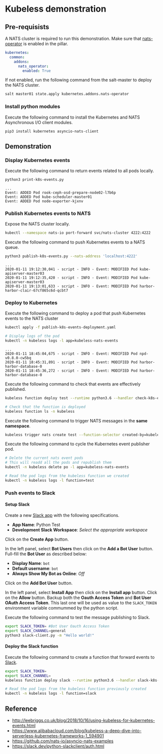 # Kubeless demonstration

## Pre-requisists

A NATS cluster is required to run this demonstration.
Make sure that [nats-operator](https://github.com/nats-io/nats-operator) is enabled in the pillar.

```yaml
kubernetes:
  common:
    addons:
      nats_operator:
        enabled: True
```

If not enabled, run the following command from the salt-master to deploy the NATS cluster.

```bash
salt master01 state.apply kubernetes.addons.nats-operator
```

### Install python modules

Execute the following command to install the Kubernetes and NATS Asynchronous I/O client modules.

```bash
pip3 install kubernetes asyncio-nats-client
```

## Demonstration

### Display Kubernetes events

Execute the following command to return events related to all pods locally.

```bash
python3 print-k8s-events.py
```

```text
...
Event: ADDED Pod rook-ceph-osd-prepare-node02-l7b6p
Event: ADDED Pod kube-scheduler-master01
Event: ADDED Pod node-exporter-kjxnv
```

### Publish Kubernetes events to NATS

Expose the NATS cluster locally.

```bash
kubectl --namespace nats-io port-forward svc/nats-cluster 4222:4222
```

Execute the following command to push Kubernetes events to a NATS queue.

```bash
python3 publish-k8s-events.py --nats-address 'localhost:4222'
```

```text
...
2020-01-11 19:12:30,041 - script - INFO - Event: MODIFIED Pod kube-apiserver-master03
2020-01-11 19:12:35,420 - script - INFO - Event: MODIFIED Pod kube-apiserver-master03
2020-01-11 19:13:01,633 - script - INFO - Event: MODIFIED Pod harbor-harbor-clair-67cf865c6d-qcbt7
```

### Deploy to Kubernetes

Execute the following command to deploy a pod that push Kubernetes events to the NATS cluster

```bash
kubectl apply -f publish-k8s-events-deployment.yaml

# Display logs of the pod
kubectl -n kubeless logs -l app=kubeless-nats-events
```

```text
...
2020-01-11 18:45:04,675 - script - INFO - Event: MODIFIED Pod npd-v0.8.0-cw5bq
2020-01-11 18:45:31,891 - script - INFO - Event: MODIFIED Pod harbor-harbor-database-0
2020-01-11 18:45:36,272 - script - INFO - Event: MODIFIED Pod harbor-harbor-database-0
```

Execute the following command to check that events are effectively published.

```bash
kubeless function deploy test --runtime python3.6 --handler check-k8s-events.dump --from-file check-k8s-events.py --namespace kubeless

# Check that the function is deployed
kubeless function ls -n kubeless
```

Execute the following command to trigger NATS messages in the **same namespace**.

```bash
kubeless trigger nats create test --function-selector created-by=kubeless,function=test --trigger-topic k8s_events --namespace kubeless
```

Execute the following command to cycle the Kubernetes event publisher pod.

```bash
# Delete the current nats event pods
# This will readd all the pods and republish them
kubectl -n kubeless delete po -l app=kubeless-nats-events

# Read the pod logs from the kubeless function we created
kubectl -n kubeless logs -l function=test
```

### Push events to Slack

#### Setup Slack

Create a new [Slack app](https://api.slack.com/apps/new) with the following specifications.

* **App Name**: Python Test
* **Development Slack Workspace**: _Select the appropriate workspace_

Click on the **Create App** button.

In the left panel, select **Bot Users** then click on the **Add a Bot User** button.
Full-fill the **Bot User** as described below:

* **Display Name**: `bot`
* **Default username**: `bot`
* **Always Show My Bot as Online**: _Off_

Click on the **Add Bot User** button.

In the left panel, select **Install App** then click on the **Install app** button.
Click on the **Allow** button.
Backup both the **Oauth Access Token** and **Bot User OAuth Access Token**. This last one will be used as value to the `SLACK_TOKEN` environment variable commummed by the python script.

Execute the following command to test the message publishing to Slack.

```bash
export SLACK_TOKEN= #Bot User Oauth Access Token
export SLACK_CHANNEL=general
python3 slack-client.py -m "Hello world!"
```

#### Deploy the Slack function

Execute the following command to create a function that forward events to [Slack](https://slack.com).

```bash
export SLACK_TOKEN=
export SLACK_CHANNEL=
kubeless function deploy slack --runtime python3.6 --handler slack-k8s-events.slack_message --from-file slack-k8s-events.py --namespace kubeless --env SLACK_TOKEN=$SLACK_TOKEN --env SLACK_CHANNEL=$SLACK_CHANNEL --dependencies requirements.txt

# Read the pod logs from the kubeless function previously created
kubectl -n kubeless logs -l function=slack
```

## Reference

* <http://leebriggs.co.uk/blog/2018/10/16/using-kubeless-for-kubernetes-events.html>
* <https://www.alibabacloud.com/blog/kubeless-a-deep-dive-into-serverless-kubernetes-frameworks-1_594901>
* <https://github.com/nats-io/asyncio-nats-examples>
* <https://slack.dev/python-slackclient/auth.html>

